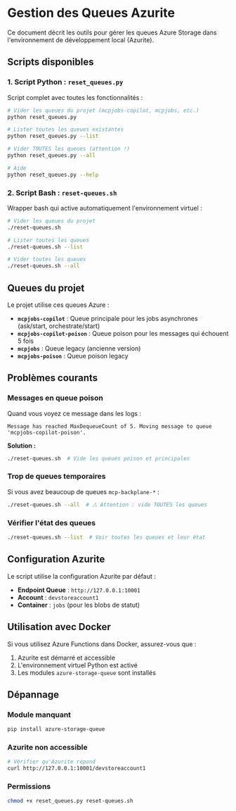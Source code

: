 # Gestion des Queues Azurite

Ce document décrit les outils pour gérer les queues Azure Storage dans l'environnement de développement local (Azurite).

## Scripts disponibles

### 1. Script Python : `reset_queues.py`

Script complet avec toutes les fonctionnalités :

```bash
# Vider les queues du projet (mcpjobs-copilot, mcpjobs, etc.)
python reset_queues.py

# Lister toutes les queues existantes
python reset_queues.py --list

# Vider TOUTES les queues (attention !)
python reset_queues.py --all

# Aide
python reset_queues.py --help
```

### 2. Script Bash : `reset-queues.sh`

Wrapper bash qui active automatiquement l'environnement virtuel :

```bash
# Vider les queues du projet
./reset-queues.sh

# Lister toutes les queues
./reset-queues.sh --list

# Vider toutes les queues
./reset-queues.sh --all
```

## Queues du projet

Le projet utilise ces queues Azure :

- **`mcpjobs-copilot`** : Queue principale pour les jobs asynchrones (ask/start, orchestrate/start)
- **`mcpjobs-copilot-poison`** : Queue poison pour les messages qui échouent 5 fois
- **`mcpjobs`** : Queue legacy (ancienne version)
- **`mcpjobs-poison`** : Queue poison legacy

## Problèmes courants

### Messages en queue poison

Quand vous voyez ce message dans les logs :
```
Message has reached MaxDequeueCount of 5. Moving message to queue 'mcpjobs-copilot-poison'.
```

**Solution :**
```bash
./reset-queues.sh  # Vide les queues poison et principales
```

### Trop de queues temporaires

Si vous avez beaucoup de queues `mcp-backplane-*` :
```bash
./reset-queues.sh --all  # ⚠️ Attention : vide TOUTES les queues
```

### Vérifier l'état des queues

```bash
./reset-queues.sh --list  # Voir toutes les queues et leur état
```

## Configuration Azurite

Le script utilise la configuration Azurite par défaut :
- **Endpoint Queue** : `http://127.0.0.1:10001`
- **Account** : `devstoreaccount1`
- **Container** : `jobs` (pour les blobs de statut)

## Utilisation avec Docker

Si vous utilisez Azure Functions dans Docker, assurez-vous que :
1. Azurite est démarré et accessible
2. L'environnement virtuel Python est activé
3. Les modules `azure-storage-queue` sont installés

## Dépannage

### Module manquant
```bash
pip install azure-storage-queue
```

### Azurite non accessible
```bash
# Vérifier qu'Azurite répond
curl http://127.0.0.1:10001/devstoreaccount1
```

### Permissions
```bash
chmod +x reset_queues.py reset-queues.sh
```
